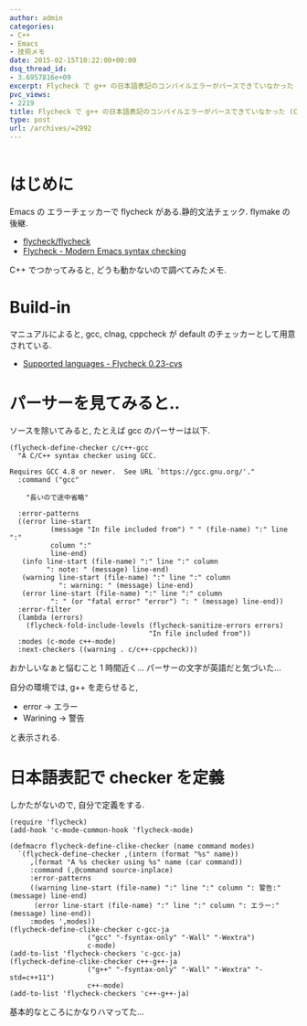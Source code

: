 ```yaml
---
author: admin
categories:
- C++
- Emacs
- 技術メモ
date: 2015-02-15T10:22:00+00:00
dsq_thread_id:
- 3.6957816e+09
excerpt: Flycheck で g++ の日本語表記のコンパイルエラーがパースできていなかった (C/C++)
pvc_views:
- 2219
title: Flycheck で g++ の日本語表記のコンパイルエラーがパースできていなかった (C/C++)
type: post
url: /archives/=2992
---
```


<img alt="" src="http://futurismo.biz/wp-content/uploads/emacs_logo.jpg"/>

はじめに
========

Emacs の エラーチェッカーで flycheck がある.静的文法チェック. flymake
の後継.

-   [flycheck/flycheck](https://github.com/flycheck/flycheck)
-   [Flycheck - Modern Emacs syntax checking
    ](http://www.flycheck.org/en/latest/)

C++ でつかってみると, どうも動かないので調べてみたメモ.

Build-in
========

マニュアルによると, gcc, clnag, cppcheck が default
のチェッカーとして用意されている.

-   [Supported languages - Flycheck
    0.23-cvs](https://flycheck.readthedocs.org/en/latest/guide/languages.html#c-c)

パーサーを見てみると..
======================

ソースを除いてみると, たとえば gcc のパーサーは以下.

``` {.commonlisp}
(flycheck-define-checker c/c++-gcc
  "A C/C++ syntax checker using GCC.

Requires GCC 4.8 or newer.  See URL `https://gcc.gnu.org/'."
  :command ("gcc"

    "長いので途中省略"

  :error-patterns
  ((error line-start
          (message "In file included from") " " (file-name) ":" line ":"
          column ":"
          line-end)
   (info line-start (file-name) ":" line ":" column
         ": note: " (message) line-end)
   (warning line-start (file-name) ":" line ":" column
            ": warning: " (message) line-end)
   (error line-start (file-name) ":" line ":" column
          ": " (or "fatal error" "error") ": " (message) line-end))
  :error-filter
  (lambda (errors)
    (flycheck-fold-include-levels (flycheck-sanitize-errors errors)
                                  "In file included from"))
  :modes (c-mode c++-mode)
  :next-checkers ((warning . c/c++-cppcheck)))
```

おかしいなぁと悩むこと 1 時間近く... パーサーの文字が英語だと気づいた...

自分の環境では, g++ を走らせると,

-   error -&gt; エラー
-   Warining -&gt; 警告

と表示される.

日本語表記で checker を定義
===========================

しかたがないので, 自分で定義をする.

``` {.commonlisp}
(require 'flycheck)
(add-hook 'c-mode-common-hook 'flycheck-mode)

(defmacro flycheck-define-clike-checker (name command modes)
  `(flycheck-define-checker ,(intern (format "%s" name))
     ,(format "A %s checker using %s" name (car command))
     :command (,@command source-inplace)
     :error-patterns
     ((warning line-start (file-name) ":" line ":" column ": 警告:" (message) line-end)
      (error line-start (file-name) ":" line ":" column ": エラー:" (message) line-end))
     :modes ',modes))
(flycheck-define-clike-checker c-gcc-ja
                   ("gcc" "-fsyntax-only" "-Wall" "-Wextra")
                   c-mode)
(add-to-list 'flycheck-checkers 'c-gcc-ja)
(flycheck-define-clike-checker c++-g++-ja
                   ("g++" "-fsyntax-only" "-Wall" "-Wextra" "-std=c++11")
                   c++-mode)
(add-to-list 'flycheck-checkers 'c++-g++-ja)
```

基本的なところにかなりハマってた...
